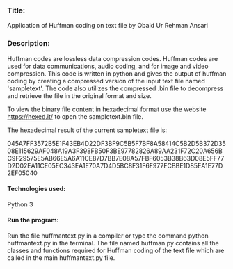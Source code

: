 ### Title: 
Application of Huffman coding on text file by Obaid Ur Rehman Ansari
### Description:
Huffman codes are lossless data compression codes. Huffman codes are used for data communications, audio coding, and for image and video compression.
This code is written in python and gives the output of huffman coding by creating a compressed version of the input text file named 'sampletext'. The code also utilizes the compressed .bin file to decompress and retrieve the file in the original format and size.

To view the binary file content in hexadecimal format use the website https://hexed.it/ to open the sampletext.bin file. 

The hexadecimal result of the current sampletext file is:

045A7FF3572B5E1F43EB4D22DF3BF9C5B5F7BF8A58414C5B2D5B372D3508E115629AF048A19A3F398FB50F3BE97782826A89AA231F72C20A656BC9F29575E5AB66E5A6A11CE87D7BB7E08A57FBF6053B38B63D08E5FF77D2D02EA11CE05EC343EA1E70A7D4D5BC8F31F6F977FCBBE1D85EA1E77D2EF05040

#### Technologies used:
Python 3
#### Run the program:
Run the file huffmantext.py in a compiler or type the command python huffmantext.py in the terminal. The file named huffman.py contains all the classes and functions required for Huffman coding of the text file which are called in the main huffmantext.py file.
